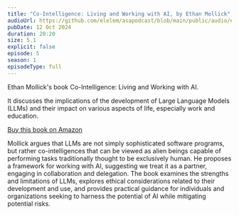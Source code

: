 ```yaml
---
title: "Co-Intelligence: Living and Working with AI, by Ethan Mollick"
audioUrl: https://github.com/elelem/asapodcast/blob/main/public/audio/episode-5.m4a?raw=true
pubDate: 12 Oct 2024
duration: 20:20
size: 5.1
explicit: false
episode: 5
season: 1
episodeType: full
---
```

Ethan Mollick's book Co-Intelligence: Living and Working with AI.

It discusses the implications of the development of Large Language Models (LLMs) and their impact on various aspects of life, especially work and education. 

[Buy this book on Amazon](https://amzn.to/3U5WXZ0)

Mollick argues that LLMs are not simply sophisticated software programs, but rather co-intelligences that can be viewed as alien beings capable of performing tasks traditionally thought to be exclusively human. He proposes a framework for working with AI, suggesting we treat it as a partner, engaging in collaboration and delegation. The book examines the strengths and limitations of LLMs, explores ethical considerations related to their development and use, and provides practical guidance for individuals and organizations seeking to harness the potential of AI while mitigating potential risks.